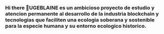 ### Hi there 👋UGEBLAINE es un ambicioso proyecto de estudio y atencion permanente al desarrollo de la industria blockchain y tecnologias que faciliten una ecologia soberana y sostenible para la especie humana y su entorno ecologico historico.

<!--
**ugeblaine/UGEBLAINE** is a ✨ _special_ ✨ repository because its `README.md` (this file) appears on your GitHub profile.

Here are some ideas to get you started:

- 🔭 I’m currently working on ...
- 🌱 I’m currently learning ...
- 👯 I’m looking to collaborate on ...
- 🤔 I’m looking for help with ...
- 💬 Ask me about ...
- 📫 How to reach me: ...
- 😄 Pronouns: ...
- ⚡ Fun fact: ...
-->

